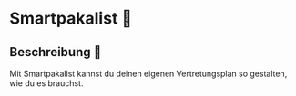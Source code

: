 # Smartpakalist :llama:

## Beschreibung :notebook:

Mit Smartpakalist kannst du deinen eigenen Vertretungsplan so gestalten, wie du es brauchst.
